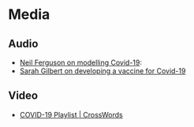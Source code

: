 # Media 

## Audio 

* [Neil Ferguson on modelling Covid-19](https://www.bbc.co.uk/programmes/m000mt0h): 
* [Sarah Gilbert on developing a vaccine for Covid-19](https://www.bbc.co.uk/programmes/m000mj18)

## Video 

* [COVID-19 Playlist | CrossWords](https://www.youtube.com/playlist?list=PLk-MdQ4M2k_rzUUkcjNvtS57XTdy5Op_h)
